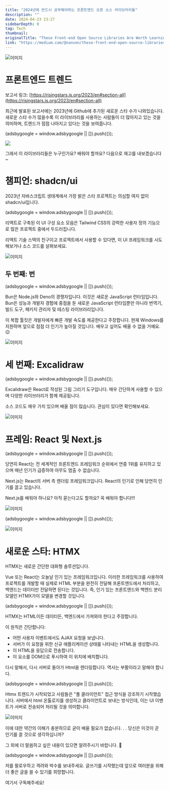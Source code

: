 ```yaml
---
title: "2024년에 반드시 공부해야하는 프론트엔드 오픈 소스 라이브러리들"
description: ""
date: 2024-04-23 23:27
sidebarDepth: 0
tag: Tech
thumbnail: 
originalTitle: "These Front-end Open Source Libraries Are Worth Learning In 2024"
link: "https://medium.com/@nanvon/these-front-end-open-source-libraries-are-worth-learning-in-2024-5c87371deffe"
---
```



![이미지](./img/TheseFront-endOpenSourceLibrariesAreWorthLearningIn2024_0.png)

# 프론트엔드 트렌드

보고서 링크: [https://risingstars.js.org/2023/en#section-all](https://risingstars.js.org/2023/en#section-all)

최근에 발표된 보고서에는 2023년에 Github에 추가된 새로운 스타 수가 나와있습니다. 새로운 스타 수가 많을수록 이 라이브러리를 사용하는 사람들이 더 많아지고 있는 것을 의미하며, 트렌드가 점점 나아지고 있다는 것을 보여줍니다.

<!-- ui-log 수평형 -->
<ins class="adsbygoogle"
  style="display:block"
  data-ad-client="ca-pub-4877378276818686"
  data-ad-slot="9743150776"
  data-ad-format="auto"
  data-full-width-responsive="true"></ins>
<component is="script">
(adsbygoogle = window.adsbygoogle || []).push({});
</component>

<img src="./img/TheseFront-endOpenSourceLibrariesAreWorthLearningIn2024_1.png" />

그래서 이 라이브러리들은 누구인가요? 배워야 할까요? 다음으로 재고를 내보겠습니다~

# 챔피언: shadcn/ui

2023년 자바스크립트 생태계에서 가장 밝은 스타 프로젝트는 의심할 여지 없이 shadcn/ui입니다.

<!-- ui-log 수평형 -->
<ins class="adsbygoogle"
  style="display:block"
  data-ad-client="ca-pub-4877378276818686"
  data-ad-slot="9743150776"
  data-ad-format="auto"
  data-full-width-responsive="true"></ins>
<component is="script">
(adsbygoogle = window.adsbygoogle || []).push({});
</component>

리액트로 구축된 이 UI 구성 요소 모음은 Tailwind CSS의 강력한 사용자 정의 기능으로 많은 프로젝트 중에서 두드러집니다.

리액트 기술 스택의 친구이고 프로젝트에서 사용할 수 있다면, 이 UI 프레임워크를 시도해보거나 소스 코드를 살펴보세요.

![이미지](./img/TheseFront-endOpenSourceLibrariesAreWorthLearningIn2024_2.png)

## 두 번째: 번

<!-- ui-log 수평형 -->
<ins class="adsbygoogle"
  style="display:block"
  data-ad-client="ca-pub-4877378276818686"
  data-ad-slot="9743150776"
  data-ad-format="auto"
  data-full-width-responsive="true"></ins>
<component is="script">
(adsbygoogle = window.adsbygoogle || []).push({});
</component>

Bun은 Node.js와 Deno의 경쟁자입니다. 이것은 새로운 JavaScript 런타임입니다. Bun은 성능과 개발자 경험에 중점을 둔 새로운 JavaScript 런타임뿐만 아니라 번역기, 빌드 도구, 패키지 관리자 및 테스팅 라이브러리입니다.

이 복합 툴킷은 개발자에게 빠른 개발 속도를 제공한다고 주장합니다. 현재 Windows를 지원하며 앞으로 점점 더 인기가 높아질 것입니다. 배우고 싶어도 배울 수 없을 거예요. 😉

![이미지](./img/TheseFront-endOpenSourceLibrariesAreWorthLearningIn2024_3.png)

# 세 번째: Excalidraw

<!-- ui-log 수평형 -->
<ins class="adsbygoogle"
  style="display:block"
  data-ad-client="ca-pub-4877378276818686"
  data-ad-slot="9743150776"
  data-ad-format="auto"
  data-full-width-responsive="true"></ins>
<component is="script">
(adsbygoogle = window.adsbygoogle || []).push({});
</component>

Excalidraw은 React로 작성된 그림 그리기 도구입니다. 매우 간단하게 사용할 수 있으며 다양한 라이브러리가 함께 제공됩니다.

소스 코드도 매우 가치 있으며 배울 점이 많습니다. 관심이 있다면 확인해보세요.

![이미지](./img/TheseFront-endOpenSourceLibrariesAreWorthLearningIn2024_4.png)

# 프레임: React 및 Next.js

<!-- ui-log 수평형 -->
<ins class="adsbygoogle"
  style="display:block"
  data-ad-client="ca-pub-4877378276818686"
  data-ad-slot="9743150776"
  data-ad-format="auto"
  data-full-width-responsive="true"></ins>
<component is="script">
(adsbygoogle = window.adsbygoogle || []).push({});
</component>

당연히 React는 전 세계적인 프론트엔드 프레임워크 순위에서 연중 1위를 유지하고 있으며 매년 인기가 급증하여 아무도 멈출 수 없습니다.

Next.js는 React의 서버 측 렌더링 프레임워크입니다. React의 인기로 인해 당연히 인기를 끌고 있습니다.

Next.js를 배워야 하나요? 아직 묻는다고도 할까요? 꼭 배워야 합니다!!! 

![이미지](./img/TheseFront-endOpenSourceLibrariesAreWorthLearningIn2024_5.png)

<!-- ui-log 수평형 -->
<ins class="adsbygoogle"
  style="display:block"
  data-ad-client="ca-pub-4877378276818686"
  data-ad-slot="9743150776"
  data-ad-format="auto"
  data-full-width-responsive="true"></ins>
<component is="script">
(adsbygoogle = window.adsbygoogle || []).push({});
</component>

![이미지](./img/TheseFront-endOpenSourceLibrariesAreWorthLearningIn2024_6.png)

# 새로운 스타: HTMX

HTMX는 새로운 간단한 대화형 솔루션입니다.

Vue 또는 React는 오늘날 인기 있는 프레임워크입니다. 이러한 프레임워크를 사용하여 프로젝트를 개발할 때 실제로 HTML 부분을 완전히 전달해 프론트엔드에서 처리하고, 백엔드는 데이터만 전달하면 된다는 것입니다. 즉, 인기 있는 프론트엔드와 백엔드 분리 모델인 HTMX가이 모델을 변경할 것입니다.

<!-- ui-log 수평형 -->
<ins class="adsbygoogle"
  style="display:block"
  data-ad-client="ca-pub-4877378276818686"
  data-ad-slot="9743150776"
  data-ad-format="auto"
  data-full-width-responsive="true"></ins>
<component is="script">
(adsbygoogle = window.adsbygoogle || []).push({});
</component>

HTMX는 HTML이든 데이터든, 백엔드에서 가져와야 한다고 주장합니다.

이 원칙은 간단합니다:

- 어떤 사용자 이벤트에서도 AJAX 요청을 보냅니다.
- 서버가 이 요청을 위한 신규 애플리케이션 상태를 나타내는 HTML을 생성합니다.
- 이 HTML을 응답으로 전송합니다.
- 이 요소를 DOM으로 푸시하여 이 위치에 배치합니다.

다시 말해서, 다시 서버로 돌아가 Html을 렌더링합니다. 역사는 부활이라고 말해야 합니다.

<!-- ui-log 수평형 -->
<ins class="adsbygoogle"
  style="display:block"
  data-ad-client="ca-pub-4877378276818686"
  data-ad-slot="9743150776"
  data-ad-format="auto"
  data-full-width-responsive="true"></ins>
<component is="script">
(adsbygoogle = window.adsbygoogle || []).push({});
</component>

Htmx 트렌드가 시작되었고 사람들은 "풀 클라이언트" 접근 방식을 강조하기 시작했습니다. 서버에서 html 온톨로지를 생성하고 클라이언트로 보내는 방식인데, 이는 UI 이벤트가 서버로 전송되어 처리될 것을 의미합니다.

![이미지](./img/TheseFront-endOpenSourceLibrariesAreWorthLearningIn2024_7.png)

이에 대한 약간의 이해가 충분하므로 굳이 배울 필요가 없습니다. . . 당신은 이것이 곧 인기를 끌 것으로 생각하십니까?

그 외에 더 말씀하고 싶은 내용이 있으면 알려주시기 바랍니다. 🌹

<!-- ui-log 수평형 -->
<ins class="adsbygoogle"
  style="display:block"
  data-ad-client="ca-pub-4877378276818686"
  data-ad-slot="9743150776"
  data-ad-format="auto"
  data-full-width-responsive="true"></ins>
<component is="script">
(adsbygoogle = window.adsbygoogle || []).push({});
</component>

저를 팔로우하고 격려와 박수를 보내주세요. 글쓰기를 시작했는데 앞으로 여러분을 위해 더 좋은 글을 쓸 수 있기를 희망합니다.

여기서 구독해주세요!